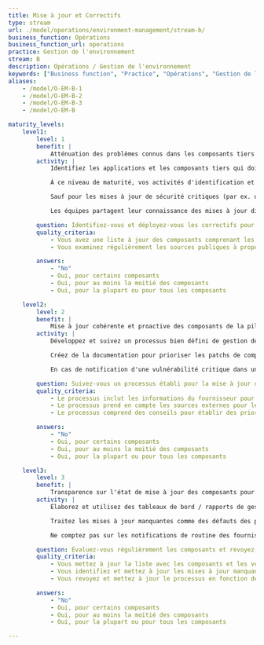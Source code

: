 ```yaml
---
title: Mise à jour et Correctifs
type: stream
url: ./model/operations/environment-management/stream-b/
business_function: Opérations
business_function_url: operations
practice: Gestion de l'environnement
stream: B
description: Opérations / Gestion de l'environnement
keywords: ["Business function", "Practice", "Opérations", "Gestion de l'environnement"]
aliases:
    - /model/O-EM-B-1
    - /model/O-EM-B-2
    - /model/O-EM-B-3
    - /model/O-EM-B

maturity_levels:
    level1:
        level: 1
        benefit: |
            Atténuation des problèmes connus dans les composants tiers
        activity: |
            Identifiez les applications et les composants tiers qui doivent être mis à jour ou corrigés, y compris les systèmes d'exploitation sous-jacents, les serveurs d'applications et les bibliothèques de codes provenant de tiers.

            À ce niveau de maturité, vos activités d'identification et de correction sont en fonction de vos moyens et ad hoc, sans processus géré pour le suivi des versions des composants, des disponibilités des mises à jour et du statut des correctifs. Cependant, des exigences de haut niveau pour les activités liées aux correctifs (p. ex. tester les correctifs avant de les déployer en production) peuvent exister, les équipes produits faisant de leur mieux pour se conformer à ces exigences.

            Sauf pour les mises à jour de sécurité critiques (par ex. une preuve de concept pour un composant tiers publiquement publiée), les équipes tirent parti des fenêtres de maintenance en place à d'autres fins pour appliquer les correctifs des composants. Pour les logiciels développés par l'organisation, les correctifs des composants sont livrés aux clients et aux solutions gérées par l'organisation uniquement dans le cadre des versions contenant des fonctionnalités.

            Les équipes partagent leur connaissance des mises à jour disponibles et leurs expériences de correction sur une base ad hoc. Veillez à ce que les équipes soient en mesure de déterminer les versions de tous les composants utilisés afin de pouvoir évaluer si leurs produits sont affectés par une vulnérabilité de sécurité lorsqu'ils sont notifiés. Cependant, le processus de génération et de mise à jour des listes de composants peut nécessiter un effort considérable de la part des analystes.

        question: Identifiez-vous et déployez-vous les correctifs pour les composants vulnérables ?
        quality_criteria:
            - Vous avez une liste à jour des composants comprenant les informations de version
            - Vous examinez régulièrement les sources publiques à propos des vulnérabilités liées à vos composants

        answers:
            - "No"
            - Oui, pour certains composants
            - Oui, pour au moins la moitié des composants
            - Oui, pour la plupart ou pour tous les composants

    level2:
        level: 2
        benefit: |
            Mise à jour cohérente et proactive des composants de la pile technologique
        activity: |
            Développez et suivez un processus bien défini de gestion des correctifs des composants d'application à travers les piles technologiques utilisées. Assurez-vous que les processus incluent des plans de travail réguliers pour l'application des mises à jour des fournisseurs, alignés sur les calendriers de mise à jour des fournisseurs (par exemple, Microsoft Patch Tuesday). Pour les logiciels développés par l'organisation, livrez des versions et autres solutions gérées par l'organisation aux clients sur une base régulière (par ex. mensuellement), que vous incluiez de nouvelles fonctionnalités ou non.

            Créez de la documentation pour prioriser les patchs de composants en reflétant votre tolérance au risque et vos objectifs de gestion. Prenez en compte les facteurs opérationnels (par exemple la criticité de l'application ou la sévérité des vulnérabilités traitées) dans la détermination des priorités de test et d'application des correctifs.

            En cas de notification d'une vulnérabilité critique dans un composant tandis qu'aucun correctif n'est encore disponible, orientez et traitez la situation comme un problème de gestion des risques (c.a.d. mettez en place des contrôles compensatoires, obtenez l'acceptation du risque de la part du client ou désactivez les applications / fonctionnalités affectées).

        question: Suivez-vous un processus établi pour la mise à jour des composants de vos piles technologiques?
        quality_criteria:
            - Le processus inclut les informations du fournisseur pour les correctifs provenant de tiers
            - Le processus prend en compte les sources externes pour le recueil des informations sur les attaques zéro jour et comprend des étapes pertinentes pour l'atténuation des risques
            - Le processus comprend des conseils pour établir des priorités sur les mises à jour de composants

        answers:
            - "No"
            - Oui, pour certains composants
            - Oui, pour au moins la moitié des composants
            - Oui, pour la plupart ou pour tous les composants

    level3:
        level: 3
        benefit: |
            Transparence sur l'état de mise à jour des composants pour éviter les non-conformités
        activity: |
            Élaborez et utilisez des tableaux de bord / rapports de gestion pour suivre la conformité avec les processus sur les correctifs et les ANS à travers le portefeuille. Veillez à ce que la gestion des dépendances et les processus d'empaquetage d'applications puissent prendre en charge l'application de correctifs au niveau des composants à tout moment afin de répondre aux ANS requis.

            Traitez les mises à jour manquantes comme des défauts des produits liés à la sécurité, et gérez leur triage et leur correction conformément à votre pratique établie de gestion des défauts.

            Ne comptez pas sur les notifications de routine des fournisseurs de composants pour en savoir plus sur les vulnérabilités et les correctifs associés. Surveillez une sélection de sources externes de renseignements sur les menaces pour en savoir plus sur les vulnérabilités zéro jour ; gérez celles qui affectent vos applications comme des problématiques de gestion des risques.

        question: Évaluez-vous régulièrement les composants et revoyez-vous l'état de la mise à niveau?
        quality_criteria:
            - Vous mettez à jour la liste avec les composants et les versions
            - Vous identifiez et mettez à jour les mises à jour manquantes selon le SLA existant
            - Vous revoyez et mettez à jour le processus en fonction des commentaires des personnes qui déploient les correctifs

        answers:
            - "No"
            - Oui, pour certains composants
            - Oui, pour au moins la moitié des composants
            - Oui, pour la plupart ou pour tous les composants

---
```

